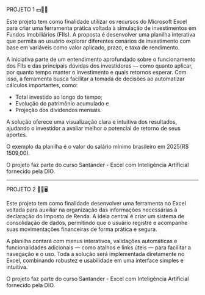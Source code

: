 PROJETO 1 💵🧱🏦

Este projeto tem como finalidade utilizar os recursos do Microsoft Excel para criar uma ferramenta prática voltada à simulação de investimentos em Fundos Imobiliários (FIIs). A proposta é desenvolver uma planilha interativa que permita ao usuário explorar diferentes cenários de investimento com base em variáveis como valor aplicado, prazo, e taxa de rendimento.

A iniciativa parte de um entendimento aprofundado sobre o funcionamento dos FIIs e das principais dúvidas dos investidores — como quanto aplicar, por quanto tempo manter o investimento e quais retornos esperar. Com isso, a ferramenta busca facilitar a tomada de decisões ao automatizar cálculos importantes, como:
* Total investido ao longo do tempo;
* Evolução do patrimônio acumulado e
* Projeção dos dividendos mensais.

A solução oferece uma visualização clara e intuitiva dos resultados, ajudando o investidor a avaliar melhor o potencial de retorno de seus aportes.

O exemplo da planilha é o valor do salário mínimo brasileiro em 2025(R$ 1509,00).

O projeto faz parte do curso Santander - Excel com Inteligência Artificial fornecido pela DIO.

-----------------------------------------------------------------------------------------------------------------------------------------------------------------------------------
PROJETO 2 🦁💵🖥️

Este projeto tem como finalidade desenvolver uma ferramenta no Excel voltada para auxiliar na organização das informações necessárias à declaração do Imposto de Renda. A ideia central é criar um sistema de consolidação de dados, permitindo que o usuário registre e acompanhe suas movimentações financeiras de forma prática e segura.

A planilha contará com menus interativos, validações automáticas e funcionalidades adicionais — como atalhos e links úteis — para facilitar a navegação e o uso. Toda a solução será implementada diretamente no Excel, combinando robustez e usabilidade em uma interface simples e intuitiva.

O projeto faz parte do curso Santander - Excel com Inteligência Artificial fornecido pela DIO.
